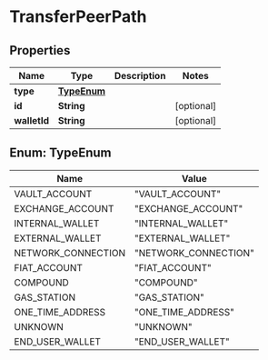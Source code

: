 

# TransferPeerPath


## Properties

| Name | Type | Description | Notes |
|------------ | ------------- | ------------- | -------------|
|**type** | [**TypeEnum**](#TypeEnum) |  |  |
|**id** | **String** |  |  [optional] |
|**walletId** | **String** |  |  [optional] |



## Enum: TypeEnum

| Name | Value |
|---- | -----|
| VAULT_ACCOUNT | &quot;VAULT_ACCOUNT&quot; |
| EXCHANGE_ACCOUNT | &quot;EXCHANGE_ACCOUNT&quot; |
| INTERNAL_WALLET | &quot;INTERNAL_WALLET&quot; |
| EXTERNAL_WALLET | &quot;EXTERNAL_WALLET&quot; |
| NETWORK_CONNECTION | &quot;NETWORK_CONNECTION&quot; |
| FIAT_ACCOUNT | &quot;FIAT_ACCOUNT&quot; |
| COMPOUND | &quot;COMPOUND&quot; |
| GAS_STATION | &quot;GAS_STATION&quot; |
| ONE_TIME_ADDRESS | &quot;ONE_TIME_ADDRESS&quot; |
| UNKNOWN | &quot;UNKNOWN&quot; |
| END_USER_WALLET | &quot;END_USER_WALLET&quot; |



